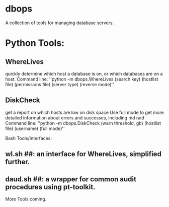 dbops
=====
A collection of tools for managing database servers.

# Python Tools: #

  ## WhereLives ##
  quickly determine which host a database is on,
    or which databases are on a host.
      Command line:
        ''python -m dbops.WhereLives (search key) (hostlist file)
         (permissions file) (server type) (reverse mode)''
         
         
 ## DiskCheck ## 
  get a report on which hosts are low on disk space
    Use full mode to get more detailed information about errors and successes, including md raid
    Command line:
      ''python -m dbops.DiskCheck (warn threshold, gb) (hostlist file) (username) (full mode)''

Bash Tools/Interfaces:

## wl.sh ##: an interface for WhereLives, simplified further.
  
  ## daud.sh ##: a wrapper for common audit procedures using pt-toolkit.

More Tools coming.
